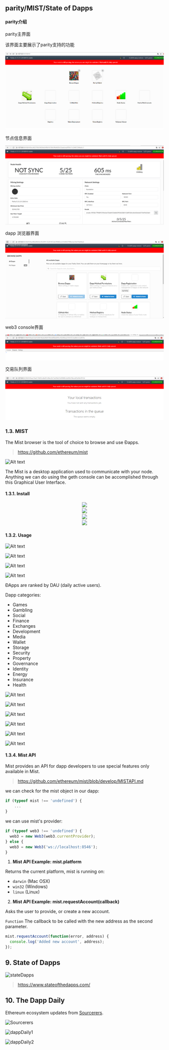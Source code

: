 ## parity/MIST/State of Dapps


#### parity介绍

parity主界面

该界面主要展示了parity支持的功能

![avatar](https://github.com/lucas7788/workingdata/blob/master/blockchaingames/ethereum/parity1.png)

节点信息界面

![avatar](https://github.com/lucas7788/workingdata/blob/master/blockchaingames/ethereum/parity2.png)

dapp 浏览器界面

![avatar](https://github.com/lucas7788/workingdata/blob/master/blockchaingames/ethereum/parity3.png)

web3 console界面

![avatar](https://github.com/lucas7788/workingdata/blob/master/blockchaingames/ethereum/paritycli.png)

交易队列界面

![avatar](https://github.com/lucas7788/workingdata/blob/master/blockchaingames/ethereum/paritytxqueue.png)



### 1.3. MIST

The Mist browser is the tool of choice to browse and use Ðapps.

> https://github.com/ethereum/mist

![Alt text](https://github.com/wdx7266/learning-ethereum/tree/master/img/DApp/Ethereum/mistGeth.png)

The Mist is a desktop application used to communicate with your node. Anything we can do using the geth console can be accomplished through this Graphical User Interface.

#### 1.3.1. Install

<div align=center><img height="300" src="https://github.com/wdx7266/learning-ethereum/tree/master/img/DApp/Ethereum/installMist1.png"/></div>

<div align=center><img height="300" src="https://github.com/wdx7266/learning-ethereum/tree/master/img/DApp/Ethereum/installMist2.png"/></div>

<div align=center><img height="300" src="https://github.com/wdx7266/learning-ethereum/tree/master/img/DApp/Ethereum/installMist3.png"/></div>

<div align=center><img height="300" src="https://github.com/wdx7266/learning-ethereum/tree/master/img/DApp/Ethereum/installMist4.png"/></div>

#### 1.3.2. Usage

![Alt text](https://github.com/wdx7266/learning-ethereum/tree/master/img/DApp/Ethereum/useMist0.png)

![Alt text](https://github.com/wdx7266/learning-ethereum/tree/master/img/DApp/Ethereum/useMist1.png)

![Alt text](https://github.com/wdx7266/learning-ethereum/tree/master/img/DApp/Ethereum/useMist2.png)

![Alt text](https://github.com/wdx7266/learning-ethereum/tree/master/img/DApp/Ethereum/useMist3.png)

ÐApps are ranked by DAU (daily active users).

Dapp categories:

- Games
- Gambling
- Social
- Finance
- Exchanges
- Development
- Media
- Wallet
- Storage
- Security
- Property
- Governance
- Identity
- Energy
- Insurance
- Health

![Alt text](https://github.com/wdx7266/learning-ethereum/tree/master/img/DApp/Ethereum/useMist4.png)

![Alt text](https://github.com/wdx7266/learning-ethereum/tree/master/img/DApp/Ethereum/useMist5.png)

![Alt text](https://github.com/wdx7266/learning-ethereum/tree/master/img/DApp/Ethereum/useMist6.png)

![Alt text](https://github.com/wdx7266/learning-ethereum/tree/master/img/DApp/Ethereum/useMist7.png)

![Alt text](https://github.com/wdx7266/learning-ethereum/tree/master/img/DApp/Ethereum/useMist8.png)

![Alt text](https://github.com/wdx7266/learning-ethereum/tree/master/img/DApp/Ethereum/useMist9.png)



#### 1.3.4. Mist API

Mist provides an API for dapp developers to use special features only available in Mist.

> https://github.com/ethereum/mist/blob/develop/MISTAPI.md

we can check for the mist object in our dapp:

```js
if (typeof mist !== 'undefined') {
    ...
}
```

we can use mist's provider:

```js
if (typeof web3 !== 'undefined') {
  web3 = new Web3(web3.currentProvider);
} else {
  web3 = new Web3('ws://localhost:8546');
}
```

1. **Mist API Example: mist.platform**

Returns the current platform, mist is running on:

- `darwin` (Mac OSX)
- `win32` (Windows)
- `linux` (Linux)

2. **Mist API Example: mist.requestAccount(callback)**

Asks the user to provide, or create a new account.

`Function` The callback to be called with the new address as the second parameter.

```js
mist.requestAccount(function(error, address) {
  console.log('Added new account', address);
});
```




## 9. State of Dapps

![stateDapps](https://github.com/wdx7266/learning-ethereum/tree/master/img/DApp/Ethereum/stateDapps.png)

> https://www.stateofthedapps.com/

## 10. The Dapp Daily

Ethereum ecosystem updates from [Sourcerers](https://sourcerers.io/).

![Sourcerers](https://github.com/wdx7266/learning-ethereum/tree/master/img/DApp/Ethereum/sourceres.png)

![dappDaily1](https://github.com/wdx7266/learning-ethereum/tree/master/img/DApp/Ethereum/dappDaily1.png)

![dappDaily2](https://github.com/wdx7266/learning-ethereum/tree/master/img/DApp/Ethereum/dappDaily2.png)

